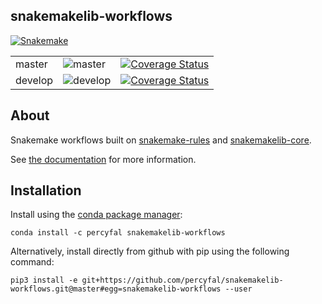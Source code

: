 
## snakemakelib-workflows

[![Snakemake](https://img.shields.io/badge/snakemake-≥3.5.2-brightgreen.svg?style=flat-square)](http://snakemake.bitbucket.org)


<table>
<tr>
<td>master</td>	
<td><img src="https://travis-ci.org/percyfal/snakemakelib-workflows.svg?branch=master" alt="master" /></td>
<td> <a href='https://coveralls.io/github/percyfal/snakemakelib-workflows?branch=master'><img src='https://coveralls.io/repos/github/percyfal/snakemakelib-workflows/badge.svg?branch=master' alt='Coverage Status' /></a>
</td>
</tr>
<tr>
<td>develop</td>
<td><img src="https://travis-ci.org/percyfal/snakemakelib-workflows.svg?branch=develop" alt="develop" /></td>
<td> <a href='https://coveralls.io/github/percyfal/snakemakelib-workflows?branch=develop'><img src='https://coveralls.io/repos/github/percyfal/snakemakelib-workflows/badge.svg?branch=develop' alt='Coverage Status' /></a>
</td>
</tr>
</table>


## About

Snakemake workflows built on [snakemake-rules](https://github.com/percyfal/snakemake-rules) and [snakemakelib-core](https://github.com/percyfal/snakemakelib-core).

See [the documentation](http://snakemakelib-workflows.readthedocs.org/en/latest/index.html)
for more information.

## Installation

Install using the [conda package manager](http://conda.pydata.org/docs/):

	conda install -c percyfal snakemakelib-workflows

Alternatively, install directly from github with pip using the
following command:

	pip3 install -e git+https://github.com/percyfal/snakemakelib-workflows.git@master#egg=snakemakelib-workflows --user
